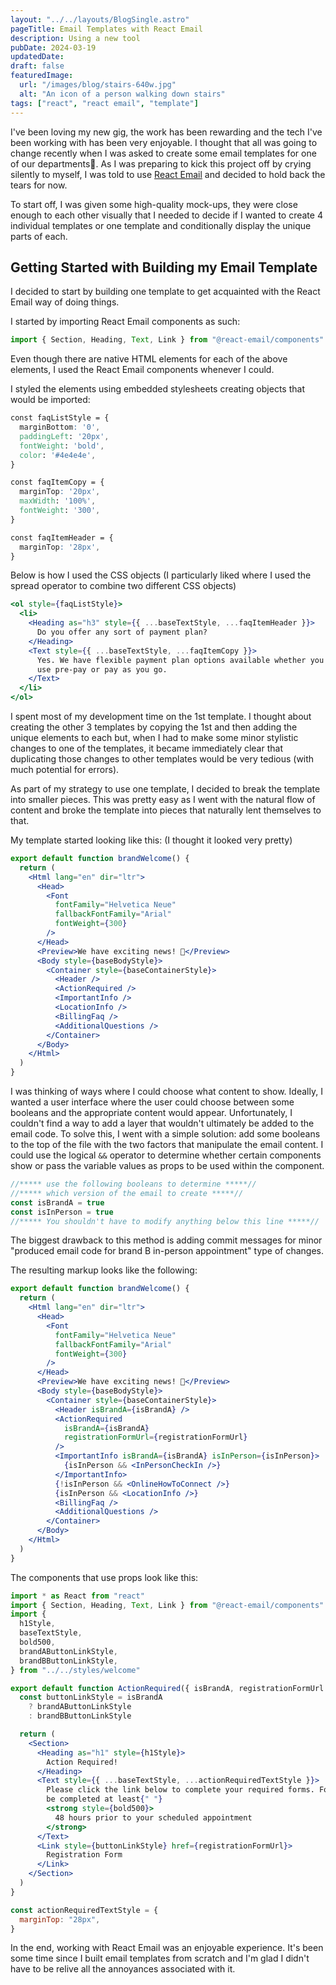 ```yaml
---
layout: "../../layouts/BlogSingle.astro"
pageTitle: Email Templates with React Email
description: Using a new tool
pubDate: 2024-03-19
updatedDate:
draft: false
featuredImage:
  url: "/images/blog/stairs-640w.jpg"
  alt: "An icon of a person walking down stairs"
tags: ["react", "react email", "template"]
---
```


I've been loving my new gig, the work has been rewarding and the tech I've been working with has been very enjoyable. I thought that all was going to change recently when I was asked to create some email templates for one of our departments😬. As I was preparing to kick this project off by crying silently to myself, I was told to use [React Email](https://react.email/) and decided to hold back the tears for now.

To start off, I was given some high-quality mock-ups, they were close enough to each other visually that I needed to decide if I wanted to create 4 individual templates or one template and conditionally display the unique parts of each.

## Getting Started with Building my Email Template

I decided to start by building one template to get acquainted with the React Email way of doing things.

I started by importing React Email components as such:

```jsx
import { Section, Heading, Text, Link } from "@react-email/components"
```

Even though there are native HTML elements for each of the above elements, I used the React Email components whenever I could.

I styled the elements using embedded stylesheets creating objects that would be imported:

```css
const faqListStyle = {
  marginBottom: '0',
  paddingLeft: '20px',
  fontWeight: 'bold',
  color: '#4e4e4e',
}

const faqItemCopy = {
  marginTop: '20px',
  maxWidth: '100%',
  fontWeight: '300',
}

const faqItemHeader = {
  marginTop: '28px',
}
```

Below is how I used the CSS objects (I particularly liked where I used the spread operator to combine two different CSS objects)

```jsx
<ol style={faqListStyle}>
  <li>
    <Heading as="h3" style={{ ...baseTextStyle, ...faqItemHeader }}>
      Do you offer any sort of payment plan?
    </Heading>
    <Text style={{ ...baseTextStyle, ...faqItemCopy }}>
      Yes. We have flexible payment plan options available whether you'd like to
      use pre-pay or pay as you go.
    </Text>
  </li>
</ol>
```

I spent most of my development time on the 1st template. I thought about creating the other 3 templates by copying the 1st and then adding the unique elements to each but, when I had to make some minor stylistic changes to one of the templates, it became immediately clear that duplicating those changes to other templates would be very tedious (with much potential for errors).

As part of my strategy to use one template, I decided to break the template into smaller pieces. This was pretty easy as I went with the natural flow of content and broke the template into pieces that naturally lent themselves to that.

My template started looking like this: (I thought it looked very pretty)

```jsx
export default function brandWelcome() {
  return (
    <Html lang="en" dir="ltr">
      <Head>
        <Font
          fontFamily="Helvetica Neue"
          fallbackFontFamily="Arial"
          fontWeight={300}
        />
      </Head>
      <Preview>We have exciting news! 🚀</Preview>
      <Body style={baseBodyStyle}>
        <Container style={baseContainerStyle}>
          <Header />
          <ActionRequired />
          <ImportantInfo />
          <LocationInfo />
          <BillingFaq />
          <AdditionalQuestions />
        </Container>
      </Body>
    </Html>
  )
}
```

I was thinking of ways where I could choose what content to show. Ideally, I wanted a user interface where the user could choose between some booleans and the appropriate content would appear. Unfortunately, I couldn't find a way to add a layer that wouldn't ultimately be added to the email code. To solve this, I went with a simple solution: add some booleans to the top of the file with the two factors that manipulate the email content. I could use the logical `&&` operator to determine whether certain components show or pass the variable values as props to be used within the component.

```jsx
//***** use the following booleans to determine *****//
//***** which version of the email to create *****//
const isBrandA = true
const isInPerson = true
//***** You shouldn't have to modify anything below this line *****//
```

The biggest drawback to this method is adding commit messages for minor "produced email code for brand B in-person appointment" type of changes.

The resulting markup looks like the following:

```jsx
export default function brandWelcome() {
  return (
    <Html lang="en" dir="ltr">
      <Head>
        <Font
          fontFamily="Helvetica Neue"
          fallbackFontFamily="Arial"
          fontWeight={300}
        />
      </Head>
      <Preview>We have exciting news! 🚀</Preview>
      <Body style={baseBodyStyle}>
        <Container style={baseContainerStyle}>
          <Header isBrandA={isBrandA} />
          <ActionRequired
            isBrandA={isBrandA}
            registrationFormUrl={registrationFormUrl}
          />
          <ImportantInfo isBrandA={isBrandA} isInPerson={isInPerson}>
            {isInPerson && <InPersonCheckIn />}
          </ImportantInfo>
          {!isInPerson && <OnlineHowToConnect />}
          {isInPerson && <LocationInfo />}
          <BillingFaq />
          <AdditionalQuestions />
        </Container>
      </Body>
    </Html>
  )
}
```

The components that use props look like this:

```jsx
import * as React from "react"
import { Section, Heading, Text, Link } from "@react-email/components"
import {
  h1Style,
  baseTextStyle,
  bold500,
  brandAButtonLinkStyle,
  brandBButtonLinkStyle,
} from "../../styles/welcome"

export default function ActionRequired({ isBrandA, registrationFormUrl }) {
  const buttonLinkStyle = isBrandA
    ? brandAButtonLinkStyle
    : brandBButtonLinkStyle

  return (
    <Section>
      <Heading as="h1" style={h1Style}>
        Action Required!
      </Heading>
      <Text style={{ ...baseTextStyle, ...actionRequiredTextStyle }}>
        Please click the link below to complete your required forms. Forms must
        be completed at least{" "}
        <strong style={bold500}>
          48 hours prior to your scheduled appointment
        </strong>
      </Text>
      <Link style={buttonLinkStyle} href={registrationFormUrl}>
        Registration Form
      </Link>
    </Section>
  )
}

const actionRequiredTextStyle = {
  marginTop: "28px",
}
```

In the end, working with React Email was an enjoyable experience. It's been some time since I built email templates from scratch and I'm glad I didn't have to be relive all the annoyances associated with it.
